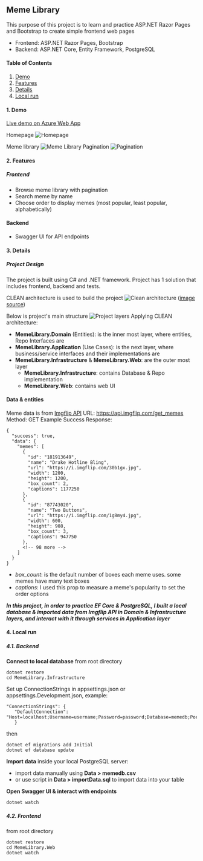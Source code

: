 ## Meme Library
This purpose of this project is to learn and practice ASP\.NET Razor Pages and Bootstrap to create simple frontend web pages
- Frontend: ASP\.NET Razor Pages, Bootstrap
- Backend: ASP\.NET Core, Entity Framework, PostgreSQL

#### Table of Contents
1. [Demo](#1-demo)
2. [Features](#2-features)
3. [Details](#3-details)
4. [Local run](#4-local-run)

#### 1. Demo
[Live demo on Azure Web App](https://meme-library.azurewebsites.net/)


Homepage
![Homepage](./assets/demo-hompage.png)

Meme library
![Meme Library](./assets/demo-meme1.png)
Pagination
![Pagination](./assets/demo-meme2.png)

#### 2. Features
##### Frontend
- Browse meme library with pagination
- Search meme by name
- Choose order to display memes (most popular, least popular, alphabetically)
#### Backend
- Swagger UI for API endpoints

#### 3. Details
##### Project Design
The project is built using C# and .NET framework. Project has 1 solution that includes frontend, backend and tests.

CLEAN architecture is used to build the project
![Clean architecture](./assets/Clean%20architecture.png)
([image source](https://blog.cleancoder.com/uncle-bob/2012/08/13/the-clean-architecture.html))

Below is project's main structure
![Project layers](./assets/project%20layers.png)
Applying CLEAN architecture:
- **MemeLibrary.Domain** (Entities): is the inner most layer, where entities, Repo Interfaces are
- **MemeLibrary.Application** (Use Cases): is the next layer, where business/service interfaces and their implementations are
- **MemeLibrary.Infrastructure** & **MemeLibrary\.Web**: are the outer most layer
    - __MemeLibrary.Infrastructure__: contains Database & Repo implementation
    - __MemeLibrary\.Web__: contains web UI

#### Data & entities
Meme data is from [Imgflip API](https://imgflip.com/api)
URL: https://api.imgflip.com/get_memes
Method: GET
Example Success Response: 
```
{
  "success": true,
  "data": {
    "memes": [
      {
        "id": "181913649",
        "name": "Drake Hotline Bling",
        "url": "https://i.imgflip.com/30b1gx.jpg",
        "width": 1200,
        "height": 1200,
        "box_count": 2,
        "captions": 1177250
      },
      {
        "id": "87743020",
        "name": "Two Buttons",
        "url": "https://i.imgflip.com/1g8my4.jpg",
        "width": 600,
        "height": 908,
        "box_count": 3,
        "captions": 947750
      },
      <!-- 98 more -->
    ]
  }
}   
```
- *box_count*: is the default number of boxes each meme uses. some memes have many text boxes
- *captions*: I used this prop to measure a meme's popularity to set the order options


**_In this project, in order to practice EF Core & PostgreSQL, I built a local database & imported data from Imgflip API in Domain & Infrastructure layers, and interact with it through services in Application layer_**

#### 4. Local run
##### 4.1. Backend

**Connect to local database**
from root directory
```
dotnet restore
cd MemeLibrary.Infrastructure
```
Set up ConnectionStrings in appsettings.json or appsettings.Development.json, example:
```
"ConnectionStrings": {
   "DefaultConnection": "Host=localhost;Username=username;Password=password;Database=memedb;Port=5432;"
   }
```
then
```
dotnet ef migrations add Initial
dotnet ef database update
```

**Import data**
inside your local PostgreSQL server:
- import data manually using **Data > memedb.csv**
- or use script in **Data > importData.sql**
to import data into your table

**Open Swagger UI & interact with endpoints**
```
dotnet watch
```

##### 4.2. Frontend
from root directory
```
dotnet restore
cd MemeLibrary.Web
dotnet watch
```